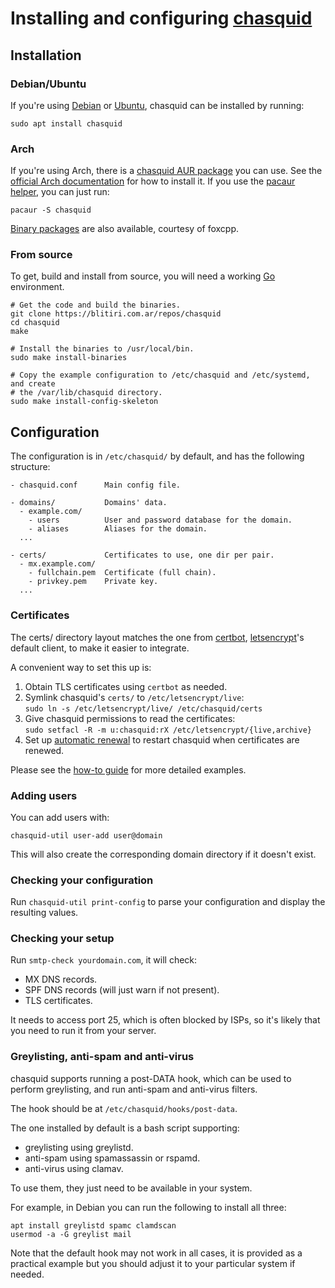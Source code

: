 
# Installing and configuring [chasquid](https://blitiri.com.ar/p/chasquid)

## Installation

### Debian/Ubuntu

If you're using [Debian](https://packages.debian.org/chasquid) or
[Ubuntu](https://packages.ubuntu.com/chasquid), chasquid can be installed by
running:

```shell
sudo apt install chasquid
```

### Arch

If you're using Arch, there is a
[chasquid AUR package](https://aur.archlinux.org/packages/chasquid/) you can
use.  See the [official Arch
documentation](https://wiki.archlinux.org/index.php/Arch_User_Repository) for
how to install it.  If you use the [pacaur](https://github.com/E5ten/pacaur)
[helper](https://wiki.archlinux.org/index.php/AUR_helpers), you can just run:

```shell
pacaur -S chasquid
```

[Binary packages](https://foxcpp.dev/archlinux/README.txt) are also available,
courtesy of foxcpp.


### From source

To get, build and install from source, you will need a working
[Go](http://golang.org) environment.

```shell
# Get the code and build the binaries.
git clone https://blitiri.com.ar/repos/chasquid
cd chasquid
make

# Install the binaries to /usr/local/bin.
sudo make install-binaries

# Copy the example configuration to /etc/chasquid and /etc/systemd, and create
# the /var/lib/chasquid directory.
sudo make install-config-skeleton
```


## Configuration

The configuration is in `/etc/chasquid/` by default, and has the following
structure:

```
- chasquid.conf      Main config file.

- domains/           Domains' data.
  - example.com/
    - users          User and password database for the domain.
    - aliases        Aliases for the domain.
  ...

- certs/             Certificates to use, one dir per pair.
  - mx.example.com/
    - fullchain.pem  Certificate (full chain).
    - privkey.pem    Private key.
  ...
```

### Certificates

The certs/ directory layout matches the one from
[certbot](https://certbot.eff.org/),
[letsencrypt](https://letsencrypt.org)'s
default client, to make it easier to integrate.

A convenient way to set this up is:

1) Obtain TLS certificates using `certbot` as needed.
2) Symlink chasquid's `certs/` to `/etc/letsencrypt/live`:\
   `sudo ln -s /etc/letsencrypt/live/ /etc/chasquid/certs`
3) Give chasquid permissions to read the certificates:\
   `sudo setfacl -R -m u:chasquid:rX /etc/letsencrypt/{live,archive}`
4) Set up [automatic renewal] to restart chasquid when certificates are
   renewed.

Please see the [how-to guide](howto.md#tls-certificate) for more detailed
examples.

[automatic renewal]: https://eff-certbot.readthedocs.io/en/stable/using.html#setting-up-automated-renewal


### Adding users

You can add users with:

```
chasquid-util user-add user@domain
```

This will also create the corresponding domain directory if it doesn't exist.


### Checking your configuration

Run `chasquid-util print-config` to parse your configuration and display the
resulting values.


### Checking your setup

Run `smtp-check yourdomain.com`, it will check:

* MX DNS records.
* SPF DNS records (will just warn if not present).
* TLS certificates.

It needs to access port 25, which is often blocked by ISPs, so it's likely
that you need to run it from your server.


### Greylisting, anti-spam and anti-virus

chasquid supports running a post-DATA hook, which can be used to perform
greylisting, and run anti-spam and anti-virus filters.

The hook should be at `/etc/chasquid/hooks/post-data`.


The one installed by default is a bash script supporting:

* greylisting using greylistd.
* anti-spam using spamassassin or rspamd.
* anti-virus using clamav.

To use them, they just need to be available in your system.

For example, in Debian you can run the following to install all three:

```
apt install greylistd spamc clamdscan
usermod -a -G greylist mail
```

Note that the default hook may not work in all cases, it is provided as a
practical example but you should adjust it to your particular system if
needed.


